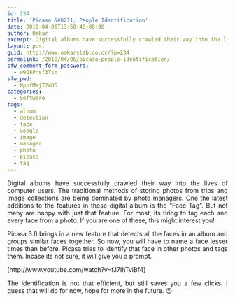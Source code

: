 ```yaml
---
id: 234
title: 'Picasa &#8211; People Identification'
date: 2010-04-06T13:58:48+00:00
author: Omkar
excerpt: Digital albums have successfully crawled their way into the lives of computer users. The traditional methods of storing photos from trips and image collections are being dominated by photo managers. One the latest additions to the features in these digital album managers is the "Face Tag". But not many are happy with just that feature. For most, its tiring to tag each and every face from a photo. If you are one of these, this might interest you!
layout: post
guid: http://www.omkarslab.co.cc/?p=234
permalink: /2010/04/06/picasa-people-identification/
sfw_comment_form_password:
  - w9O8Pnsf3Ttm
sfw_pwd:
  - NpnfMsjT2mD5
categories:
  - Software
tags:
  - album
  - detection
  - face
  - Google
  - image
  - manager
  - photo
  - picasa
  - tag
---
```

<p style="text-align: justify;">
  Digital albums have successfully crawled their way into the lives of computer users. The traditional methods of storing photos from trips and image collections are being dominated by photo managers. One the latest additions to the features in these digital album is the &#8220;Face Tag&#8221;. But not many are happy with just that feature. For most, its tiring to tag each and every face from a photo. If you are one of these, this might interest you!
</p>

<p style="text-align: justify;">
  Picasa 3.6 brings in a new feature that detects all the faces in an album and groups similar faces together. So now, you will have to name a face lesser times than before. Picasa tries to identify that face in other photos and tags them. Incase its not sure, it will give you a prompt.
</p>

<p style="text-align: justify;">
  [http://www.youtube.com/watch?v=fJ7IhTviBf4]
</p>

<p style="text-align: justify;">
  The identification is not that efficient, but still saves you a few clicks. I guess that will do for now, hope for more in the future. 😉
</p>